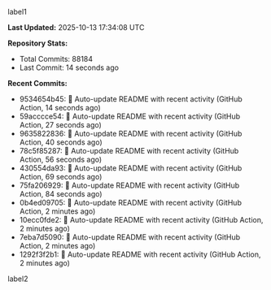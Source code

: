 
label1 
<!-- ACTIVITY_START -->
**Last Updated:** 2025-10-13 17:34:08 UTC

**Repository Stats:**
- Total Commits: 88184
- Last Commit: 14 seconds ago

**Recent Commits:**
- 9534654b45: 🤖 Auto-update README with recent activity (GitHub Action, 14 seconds ago)
- 59acccce54: 🤖 Auto-update README with recent activity (GitHub Action, 27 seconds ago)
- 9635822836: 🤖 Auto-update README with recent activity (GitHub Action, 40 seconds ago)
- 78c5f85287: 🤖 Auto-update README with recent activity (GitHub Action, 56 seconds ago)
- 430554da93: 🤖 Auto-update README with recent activity (GitHub Action, 69 seconds ago)
- 75fa206929: 🤖 Auto-update README with recent activity (GitHub Action, 84 seconds ago)
- 0b4ed09705: 🤖 Auto-update README with recent activity (GitHub Action, 2 minutes ago)
- 10ecc0fde2: 🤖 Auto-update README with recent activity (GitHub Action, 2 minutes ago)
- 7eba7d5090: 🤖 Auto-update README with recent activity (GitHub Action, 2 minutes ago)
- 1292f3f2b1: 🤖 Auto-update README with recent activity (GitHub Action, 2 minutes ago)
<!-- ACTIVITY_END -->

label2
